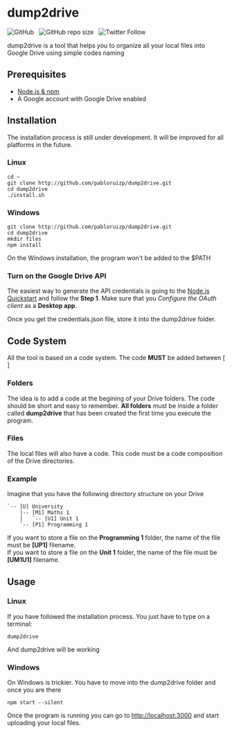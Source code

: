 # dump2drive
![GitHub](https://img.shields.io/github/license/pabloruizp/dump2drive)&nbsp;&nbsp;&nbsp;![GitHub repo size](https://img.shields.io/github/repo-size/pabloruizp/dump2drive)&nbsp;&nbsp;&nbsp;![Twitter Follow](https://img.shields.io/twitter/follow/PabloRuizPonce?style=social)


dump2drive is a tool that helps you to organize all your local files into Google Drive using simple codes naming

## Prerequisites
* [Node.js & npm](https://nodejs.org/es/)
* A Google account with Google Drive enabled        

## Installation
The installation process is still under development. It will be improved for all platforms in the future.
### Linux
```
cd ~
git clone http://github.com/pabloruizp/dump2drive.git
cd dump2drive
./install.sh
```

### Windows 
```
git clone http://github.com/pabloruizp/dump2drive.git
cd dump2drive
mkdir files
npm install
```
On the Windows installation, the program won't be added to the $PATH
### Turn on the Google Drive API 
The easiest way to generate the API credentials is going to the [Node.js Quickstart](https://developers.google.com/drive/api/v3/quickstart/nodejs) and follow the **Step 1**. Make sure that you *Configure the OAuth client* as a **Desktop app**.  

Once you get the credentials.json file, store it into the dump2drive folder.  

## Code System
All the tool is based on a code system. The code **MUST** be added between [ ]
### Folders
The idea is to add a code at the begining of your Drive folders. The code should be short and easy to remember. **All folders** must be inside a folder called **dump2drive** that has been created the first time you execute the program.
### Files
The local files will also have a code. This code must be a code composition of the Drive directories.
### Example
Imagine that you have the following directory structure on your Drive
```
`-- [U] University
    |-- [M1] Maths 1
    |   `-- [U1] Unit 1
    `-- [P1] Programming 1
```
If you want to store a file on the **Programming 1** folder, the name of the file must be **[UP1]** filename.  
If you want to store a file on the **Unit 1** folder, the name of the file must be **[UM1U1]** filename.

## Usage
### Linux
If you have followed the installation process. You just have to type on a terminal:
```
dump2drive
```
And dump2drive will be working

### Windows
On Windows is trickier. You have to move into the dump2drive folder and once you are there
```
npm start --silent
```  

Once the program is running you can go to [http://localhost:3000](http://localhost:3000) and start uploading your local files.

